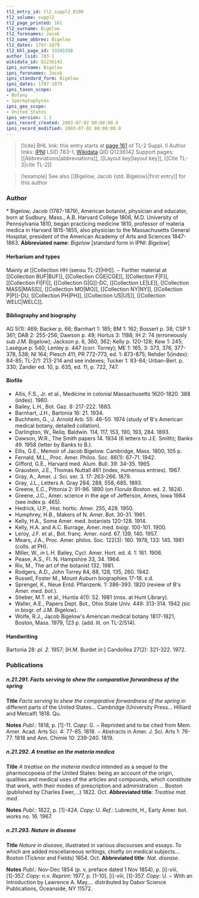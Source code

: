 ```yaml
---
tl2_entry_id: tl2_suppl2_0190
tl2_volume: suppl2
tl2_page_printed: 161
tl2_surname: Bigelow
tl2_forenames: Jacob
tl2_name_abbrev: Bigelow
tl2_dates: 1787-1879
tl2_bhl_page_id: 33265358
author_lsid: 783-1
wikidata_id: Q1236142
ipni_surname: Bigelow
ipni_forenames: Jacob
ipni_standard_form: Bigelow
ipni_dates: 1787-1879
ipni_taxon_scope: 
- Botany
- Spermatophytes
ipni_geo_scope: 
- United States
ipni_version: 1.1
ipni_record_created: 2003-07-02 00:00:00.0
ipni_record_modified: 2003-07-02 00:00:00.0
---
```


> [!cite] BHL link: this entry starts at [page 161](https://www.biodiversitylibrary.org/page/33265358) of TL-2 Suppl. II
> Author links: [IPNI](https://www.ipni.org/a/783-1) LSID 783-1, [Wikidata](https://www.wikidata.org/wiki/Q1236142) QID Q1236142
> Support pages: [[Abbreviations|abbreviations]], [[Layout key|layout key]], [[Cite TL-2|cite TL-2]]

> [!example] See also [[Bigelow, Jacob {std. Bigelow}|first entry]] for this author

### Author

\* Bigelow, Jacob (1787-1879), American botanist, physician and educator, born at Sudbury, Mass., A.B. Harvard College 1806, M.D. University of Pennsylvania 1810, began practicing medicine 1810, professor of materia medica in Harvard 1815-1855, also physician to the Massachusetts General Hospital, president of the American Academy of Arts and Sciences 1847-1863. 
**Abbreviated name**: *Bigelow* \[standard form in IPNI: *Bigelow*\]

#### Herbarium and types

Mainly at [[Collection HH (sensu TL-2)|HH]]. − Further material at [[Collection BUF|BUF]], [[Collection CGE|CGE]], [[Collection F|F]], [[Collection FI|FI]], [[Collection G|G]]-DC, [[Collection LE|LE]], [[Collection MASS|MASS]], [[Collection MO|MO]], [[Collection NY|NY]], [[Collection P|P]]-DU, [[Collection PH|PH]], [[Collection US|US]], [[Collection WELC|WELC]].

#### Bibliography and biography

AG 5(1): 469; Backer p. 66; Barnhart 1: 185; BM 1: 162; Bossert p. 38; CSP 1: 361; DAB 2: 255-256; Dawson p. 49; Hortus 3: 1188; IH 2: 74 (erroneously sub J.M. Bigelow); Jackson p. 6, 360, 362; Kelly p. 120-128; Kew 1: 245; Lasègue p. 540; Lenley p. 447 (corr. Torrey); ME 1: 165, 3: 373, 376, 377-378, 538; NI 164; Plesch 411; PR 772-773, ed. 1: 873-875; Rehder 5(index): 84-85; TL-2/1: 213-214 and see indexes; Tucker 1: 83-84; Urban-Berl. p. 330; Zander ed. 10, p. 635, ed. 11, p. 722, 747.

#### Biofile

- Allis, F.S., Jr. et al., Medicine in colonial Massachusetts 1620-1820. 388 (index). 1980.
- Bailey, L.H., Bot. Gaz. 8: 217-222. 1883.
- Barnhart, J.H., Bartonia 16: 21. 1934.
- Buchheim, G., J. Arnold Arb. 55: 46-50. 1974 (study of B's American medical botany, detailed collation).
- Darlington, W., Reliq. Baldwin. 114, 117, 153, 190, 193, 284. 1893.
- Dawson, W.R., The Smith papers 14. 1934 (6 letters to J.E. Smith); Banks 49. 1958 (letter by Banks to B.).
- Ellis, G.E., Memoir of Jacob Bigelow. Cambridge, Mass. 1800, 105 p.
- Fernald, M.L., Proc. Amer. Philos. Soc. 86(1): 67-71. 1942.
- Gifford, G.E., Harvard med. Alum. Bull. 39: 34-35. 1965.
- Graustein, J.E., Thomas Nuttall 461 (index, numerous entries). 1967.
- Gray, A., Amer. J. Sci. ser. 3. 17: 263-266. 1879.
- Gray, J.L., Letters A. Gray 284, 288, 558, 685. 1893.
- Greene, E.C., Pittonia 2: 91-96. 1890 (on *Florula Boston*. ed. 2. 1824).
- Greene, J.C., Amer. science in the age of Jefferson, Ames, Iowa 1984 (see index p. 465).
- Hedrick, U.P., Hist. hortic. Amer. 255, 428. 1950.
- Humphrey, H.B., Makers of N. Amer. Bot. 30-31. 1961.
- Kelly, H.A., Some Amer. med. botanists 120-128. 1914.
- Kelly, H.A. and A.C. Burrage, Amer. med. biogr. 100-101. 1900.
- Leroy, J.F. et al., Bot. franç. Amer. nord. 67, 139, 140. 1957.
- Mears, J.A., Proc. Amer. philos. Soc. 122(3): 160. 1978, 133: 145. 1981 (colls. at PH).
- Miller, W., *in* L.H. Bailey, Cycl. Amer. Hort. ed. 4. 1: 161. 1906.
- Pease, A.S., Fl. N. Hampshire 33, 34. 1964.
- Rix, M., The art of the botanist 132. 1981.
- Rodgers, A.D., John Torrey 84, 88, 128, 135, 260. 1942.
- Russell, Foster M., Mount Auburn biographies 17-18. s.d.
- Sprengel, K., Neue Entd. Pflanzenk. 1: 386-393. 1820 (review of B's *Amer. med. bot.*).
- Stieber, M.T. et al., Huntia 4(1): 52. 1981 (mss. at Hunt Library).
- Waller, A.E., Papers Dept. Bot., Ohio State Univ. 449: 313-314. 1942 (sic in biogr. of J.M. Bigelow).
- Wolfe, R.J., Jacob Bigelow's American medical botany 1817-1821, Boston, Mass. 1979, 123 p. (add. lit. on TL-2/514).

#### Handwriting

Bartonia 28: *pl. 2.* 1957; \[H.M. Burdet *in*:\] Candollea 27(2): 321-322. 1972.

### Publications

##### n.21.291. Facts serving to shew the comparative forwardness of the spring

**Title**
*Facts serving to shew the comparative forwardness of the spring* in different parts of the United States... Cambridge (University Press... Hilliard and Metcalf) 1818. Qu.

**Notes**
*Publ*.: 1818, p. \[1\]-11. *Copy*: G. − Reprinted and to be cited from Mem. Amer. Acad. Arts Sci. 4: 77-85. 1818. − Abstracts in Amer. J. Sci. Arts 1: 76-77. 1818 and Ann. Chimie 10: 239-240. 1819.

##### n.21.292. A treatise on the materia medica

**Title**
*A treatise on the materia medica* intended as a sequel to the pharmocopoeia of the United States: being an account of the origin, qualities and medical uses of the articles and compounds, which constitute that work, with their modes of prescription and administration ... Boston (published by Charles Ewer,...) 1822. Oct.
**Abbreviated title**: *Treatise mat. med.*

**Notes**
*Publ*.: 1822, p. \[1\]-424. *Copy*: U.
*Ref*.: Lubrecht, H., Early Amer. bot. works no. 16. 1967.

##### n.21.293. Nature in disease

**Title**
*Nature in disease*, illustrated in various discourses and essays. To which are added miscellaneous writings, chiefly on medical subjects... Boston (Ticknor and Fields) 1854. Oct.
**Abbreviated title**: *Nat. disease*.

**Notes**
*Publ*.: Nov-Dec 1854 (p. v, preface dated 1 Nov 1854), p. \[i\]-viii, \[1\]-357. *Copy*: n.v.
*Reprint*: 1977, p. \[1-10\], \[i\]-viii, \[1\]-357. *Copy*: U. − With an Introduction by Lawrence A. May,... distributed by Dabor Science Publications, Oceanside, NY 11572.

